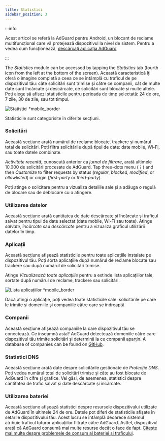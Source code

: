 ```yaml
---
title: Statistici
sidebar_position: 3
---
```


:::info

Acest articol se referă la AdGuard pentru Android, un blocant de reclame multifuncțional care vă protejează dispozitivul la nivel de sistem. Pentru a vedea cum funcționează, [descărcați aplicația AdGuard](https://agrd.io/download-kb-adblock)

:::

The _Statistics_ module can be accessed by tapping the _Statistics_ tab (fourth icon from the left at the bottom of the screen). Această caracteristică îți oferă o imagine completă a ceea ce se întâmplă cu traficul de pe dispozitivul tău: câte solicitări sunt trimise și către ce companii, cât de multe date sunt încărcate și descărcate, ce solicitări sunt blocate și multe altele. Poți alege să afisezi statisticile pentru perioada de timp selectată: 24 de ore, 7 zile, 30 de zile, sau tot timpul.

![Statistici \*mobile_border](https://cdn.adtidy.org/blog/new/czy5rStatistics.jpeg?mw=1360)

Statisticile sunt categorisite în diferite secțiuni.

### Solicitări

Această secțiune arată numărul de reclame blocate, trackere și numărul total de solicitări. Poți filtra solicitările după tipul de date: date mobile, Wi-Fi, sau toate datele combinate.

_Activitate recentă_, cunoscută anterior ca _jurnal de filtrare_, arată ultimele 10.000 de solicitări procesate de AdGuard. Tap three-dots menu (⋮) and then _Customize_ to filter requests by status (_regular_, _blocked_, _modified_, or _allowlisted_) or origin (_first-party_ or _third-party_).

Poți atinge o solicitare pentru a vizualiza detaliile sale și a adăuga o regulă de blocare sau de deblocare cu o atingere.

### Utilizarea datelor

Această secțiune arată cantitatea de date descărcate și încărcate și traficul salvat pentru tipul de date selectat (date mobile, Wi-Fi sau toate). Atinge _salvate_, _încărcate_ sau _descărcate_ pentru a vizualiza graficul utilizării datelor în timp.

### Aplicații

Această secțiune afișează statisticile pentru toate aplicațiile instalate pe dispozitivul tău. Poți sorta aplicațiile după numărul de reclame blocate sau trackere sau după numărul de solicitări trimise.

Atinge _Vizualizează toate aplicațiile_ pentru a extinde lista aplicațiilor tale, sortate după numărul de reclame, trackere sau solicitări.

![Lista aplicațiilor \*mobile_border](https://cdn.adtidy.org/blog/new/toq0mkScreenshot_20230627-235219_AdGuard.jpg)

Dacă atingi o aplicație, poți vedea toate statisticile sale: solicitările pe care le trimite și domeniile și companiile către care se îndreaptă.

### Companii

Această secțiune afișează companiile la care dispozitivul tău se conectează. Ce înseamnă asta? AdGuard detectează domeniile către care dispozitivul tău trimite solicitări și determină la ce companii aparțin. A database of companies can be found on [GitHub](https://github.com/AdguardTeam/companiesdb).

### Statistici DNS

Această secțiune arată date despre solicitările gestionate de _Protecție DNS_. Poți vedea numărul total de solicitări trimise și câte au fost blocate de AdGuard în cifre și grafice. Vei găsi, de asemenea, statistici despre cantitatea de trafic salvat și date descărcate și încărcate.

### Utilizarea bateriei

Această secțiune afișează statistici despre resursele dispozitivului utilizate de AdGuard în ultimele 24 de ore. Datele pot diferi de statisticile afișate în setările dispozitivului tău. Acest lucru se întâmplă deoarece sistemul atribuie traficul tuturor aplicațiilor filtrate către AdGuard. Astfel, dispozitivul arată că AdGuard consumă mai multe resurse decât o face de fapt. [Citește mai multe despre problemele de consum al bateriei și traficului](/adguard-for-android/solving-problems/battery/).
